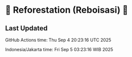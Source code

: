 
# 🌳 Reforestation (Reboisasi) 🌲

## Last Updated

GitHub Actions time: Thu Sep  4 20:23:16 UTC 2025

Indonesia/Jakarta time: Fri Sep  5 03:23:16 WIB 2025
